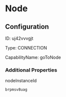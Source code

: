 # Node
## Configuration
ID:  uj42vvvgjt

Type: CONNECTION 

CapabilityName: goToNode






### Additional Properties
nodeInstanceId
```string 
brpmsv8uag
```




